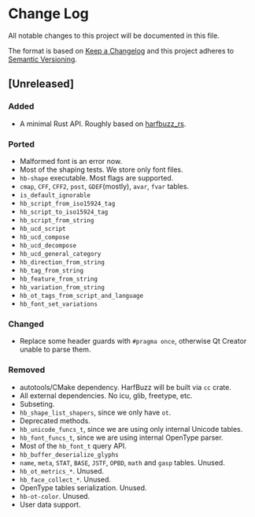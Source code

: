 # Change Log
All notable changes to this project will be documented in this file.

The format is based on [Keep a Changelog](http://keepachangelog.com/)
and this project adheres to [Semantic Versioning](http://semver.org/).

## [Unreleased]
### Added
- A minimal Rust API. Roughly based on [harfbuzz_rs](https://github.com/manuel-rhdt/harfbuzz_rs).

### Ported
- Malformed font is an error now.
- Most of the shaping tests. We store only font files.
- `hb-shape` executable. Most flags are supported.
- `cmap`, `CFF`, `CFF2`, `post`, `GDEF`(mostly), `avar`, `fvar` tables.
- `is_default_ignorable`
- `hb_script_from_iso15924_tag`
- `hb_script_to_iso15924_tag`
- `hb_script_from_string`
- `hb_ucd_script`
- `hb_ucd_compose`
- `hb_ucd_decompose`
- `hb_ucd_general_category`
- `hb_direction_from_string`
- `hb_tag_from_string`
- `hb_feature_from_string`
- `hb_variation_from_string`
- `hb_ot_tags_from_script_and_language`
- `hb_font_set_variations`

### Changed
- Replace some header guards with `#pragma once`, otherwise Qt Creator unable to parse them.

### Removed
- autotools/CMake dependency. HarfBuzz will be built via `cc` crate.
- All external dependencies. No icu, glib, freetype, etc.
- Subseting.
- `hb_shape_list_shapers`, since we only have `ot`.
- Deprecated methods.
- `hb_unicode_funcs_t`, since we are using only internal Unicode tables.
- `hb_font_funcs_t`, since we are using internal OpenType parser.
- Most of the `hb_font_t` query API.
- `hb_buffer_deserialize_glyphs`
- `name`, `meta`, `STAT`, `BASE`, `JSTF`, `OPBD`, `math` and `gasp` tables. Unused.
- `hb_ot_metrics_*`. Unused.
- `hb_face_collect_*`. Unused.
- OpenType tables serialization. Unused.
- `hb-ot-color`. Unused.
- User data support.
